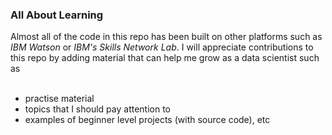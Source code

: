 <h3> All About Learning </h3>
Almost all of the code in this repo has been built on other platforms such as <i>IBM Watson</i> or <i>IBM's Skills Network Lab</i>.
I will appreciate contributions to this repo by adding material that can help me grow as a data scientist such as <br/><br/>
  <ul>
  <li>practise material</li>
  <li>topics that I should pay attention to</li>
  <li>examples of beginner level projects (with source code), etc</li>
</ul>
